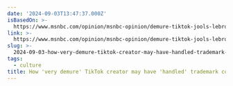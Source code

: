 ```yaml
---
date: '2024-09-03T13:47:37.000Z'
isBasedOn: >-
  https://www.msnbc.com/opinion/msnbc-opinion/demure-tiktok-jools-lebron-handled-trademark-rcna168843
link: >-
  https://www.msnbc.com/opinion/msnbc-opinion/demure-tiktok-jools-lebron-handled-trademark-rcna168843
slug: >-
  2024-09-03-how-very-demure-tiktok-creator-may-have-handled-trademark-controversy
tags:
  - culture
title: How 'very demure' TikTok creator may have 'handled' trademark controversy
---
```

 
